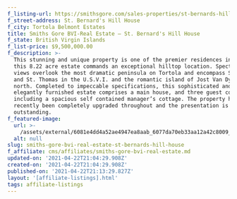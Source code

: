 ```yaml
---
f_listing-url: https://smithsgore.com/sales-properties/st-bernards-hill-house/
f_street-address: St. Bernard's Hill House
f_city: Tortola Belmont Estates
title: Smiths Gore BVI-Real Estate – St. Bernard's Hill House
f_state: British Virgin Islands
f_list-price: $9,500,000.00
f_description: >-
  This stunning and unique property is one of the premier residences in the BVI,
  this 8.22 acre estate commands an exceptional hilltop location. Spectacular
  views overlook the most dramatic peninsula on Tortola and encompass St. John
  and St. Thomas in the U.S.V.I. and the romantic island of Jost Van Dyke to the
  north. Completed to impeccable specifications, this sophisticated and
  elegantly furnished estate comprises a main house, and three guest cottages
  including a spacious self contained manager’s cottage. The property has
  recently been completely upgraded throughout and the presentation is
  outstanding.
f_featured-image:
  url: >-
    /assets/external/6081e4dd4a52ae4947ea8aab_6077da70eb33aa12a42c8009_60332338e1c0ascreen-shot-2021-02-21-at-7.16.25-PM.jpeg
  alt: null
slug: smiths-gore-bvi-real-estate-st-bernards-hill-house
f_affiliate: cms/affiliates/smiths-gore-bvi-real-estate.md
updated-on: '2021-04-22T21:04:29.908Z'
created-on: '2021-04-22T21:04:29.908Z'
published-on: '2021-04-22T21:13:29.827Z'
layout: '[affiliate-listings].html'
tags: affiliate-listings
---
```



